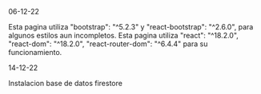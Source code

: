 06-12-22

Esta pagina utiliza "bootstrap": "^5.2.3" y "react-bootstrap": "^2.6.0", para algunos estilos aun incompletos.
Esta pagina utiliza "react": "^18.2.0",  "react-dom": "^18.2.0",  "react-router-dom": "^6.4.4" para su funcionamiento.



14-12-22

Instalacion base de datos firestore
